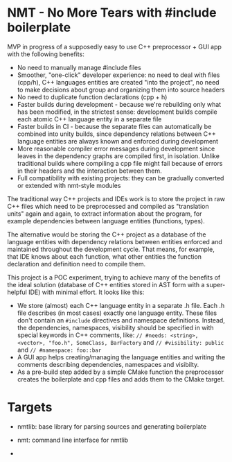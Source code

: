 # NMT - No More Tears with #include boilerplate

MVP in progress of a supposedly easy to use C++ preprocessor + GUI app with the following benefits:

- No need to manually manage #include files
- Smoother, "one-click" developer experience: no need to deal with files (cpp/h), C++ languages entities are created "into the project", no need to make decisions about group and organizing them into source headers
- No need to duplicate function declarations (cpp + h)
- Faster builds during development - because we're rebuilding only what has been modified, in the strictest sense: development builds compile each atomic C++ language entity in a separate file
- Faster builds in CI - because the separate files can automatically be combined into unity builds, since dependency relations between C++ language entities are always known and enforced during development
- More reasonable compiler error messages during development since leaves in the dependency graphs are compiled first, in isolation. Unlike traditional builds where compiling a cpp file might fail because of errors in their headers and the interaction between them.
- Full compatibility with existing projects: they can be gradually converted or extended with nmt-style modules

The traditional way C++ projects and IDEs work is to store the project in raw C++ files which need to be preprocessed and compiled as "translation units" again and again, to extract information about the program, for example dependencies between language entities (functions, types).

The alternative would be storing the C++ project as a database of the language entities with dependency relations between entities enforced and maintained throughout the development cycle. That means, for example, that IDE knows about each function, what other entities the function declaration and definition need to compile them.

This project is a POC experiment, trying to achieve many of the benefits of the ideal solution (database of C++ entities stored in AST form with a super-helpful IDE) with minimal effort. It looks like this:

- We store (almost) each C++ language entity in a separate .h file. Each .h file describes (in most cases) exactly one language entity. These files don't contain an `#include` directives and namespace definitions. Instead, the dependencies, namespaces, visibility should be specified in with special keywords in C++ comments, like: `// #needs: <string>, <vector>, "foo.h", SomeClass, BarFactory` and `// #visibility: public` and `// #namespace: foo::bar`
- A GUI app helps creating/managing the language entities and writing the comments describing dependencies, namespaces and visibilty.
- As a pre-build step added by a simple CMake function the preprocessor creates the boilerplate and cpp files and adds them to the CMake target.

# Targets

- nmtlib: base library for parsing sources and generating boilerplate
- nmt: command line interface for nmtlib

- 